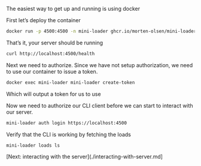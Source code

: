 The easiest way to get up and running is using docker

First let’s deploy the container

```bash
docker run -p 4500:4500 -n mini-loader ghcr.io/morten-olsen/mini-loader:main
```

That’s it, your server should be running

```bash
curl http://localhost:4500/health
```

Next we need to authorize. Since we have not setup authorization, we need to use our container to issue a token.

```bash
docker exec mini-loader mini-loader create-token
```

Which will output a token for us to use

Now we need to authorize our CLI client before we can start to interact with our server.

```bash
mini-loader auth login https://localhost:4500
```

Verify that the CLI is working by fetching the loads

```bash
mini-loader loads ls
```

[Next: interacting with the server](./interacting-with-server.md]
